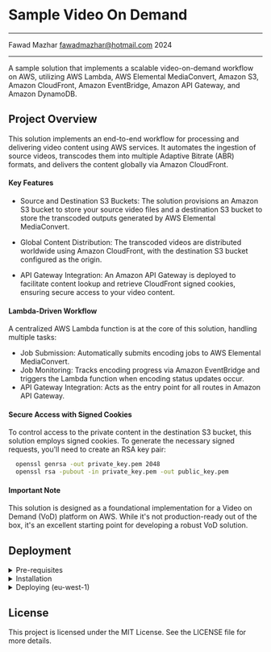 # Sample Video On Demand
---

Fawad Mazhar <fawadmazhar@hotmail.com> 2024

---

A sample solution that implements a scalable video-on-demand workflow on AWS, utilizing AWS Lambda, AWS Elemental MediaConvert, Amazon S3, Amazon CloudFront, Amazon EventBridge, Amazon API Gateway, and Amazon DynamoDB.


## Project Overview

This solution implements an end-to-end workflow for processing and delivering video content using AWS services. It automates the ingestion of source videos, transcodes them into multiple Adaptive Bitrate (ABR) formats, and delivers the content globally via Amazon CloudFront.

#### Key Features

- Source and Destination S3 Buckets: The solution provisions an Amazon S3 bucket to store your source video files and a destination S3 bucket to store the transcoded outputs generated by AWS Elemental MediaConvert.

- Global Content Distribution: The transcoded videos are distributed worldwide using Amazon CloudFront, with the destination S3 bucket configured as the origin.

- API Gateway Integration: An Amazon API Gateway is deployed to facilitate content lookup and retrieve CloudFront signed cookies, ensuring secure access to your video content.

#### Lambda-Driven Workflow

A centralized AWS Lambda function is at the core of this solution, handling multiple tasks:

- Job Submission: Automatically submits encoding jobs to AWS Elemental MediaConvert.
- Job Monitoring: Tracks encoding progress via Amazon EventBridge and triggers the Lambda function when encoding status updates occur.
- API Gateway Integration: Acts as the entry point for all routes in Amazon API Gateway.

#### Secure Access with Signed Cookies

To control access to the private content in the destination S3 bucket, this solution employs signed cookies. To generate the necessary signed requests, you'll need to create an RSA key pair:

```bash
  openssl genrsa -out private_key.pem 2048
  openssl rsa -pubout -in private_key.pem -out public_key.pem
```

#### Important Note

This solution is designed as a foundational implementation for a Video on Demand (VoD) platform on AWS. While it's not production-ready out of the box, it's an excellent starting point for developing a robust VoD solution.

## Deployment
<details>
  <summary>Pre-requisites</summary>

  - 🔧 AWS CLI Installed & Configured 👉 [Get help here](https://aws.amazon.com/cli/)
  - 🔧 Node.js 18.x+
  - 🔧 AWS CDK 👉 [Get help here](https://docs.aws.amazon.com/cdk/latest/guide/getting_started.html) 
</details>

<details>
  <summary>Installation</summary>
  Run command:

  ```bash
  npm install
  npm run bootstrap:dev
  ```
</details>
  
<details>
  <summary>Deploying (eu-west-1)</summary>
  Run command:

  ```bash
  npm run deploy:dev
  ```
</details>


## License

This project is licensed under the MIT License. See the LICENSE file for more details.